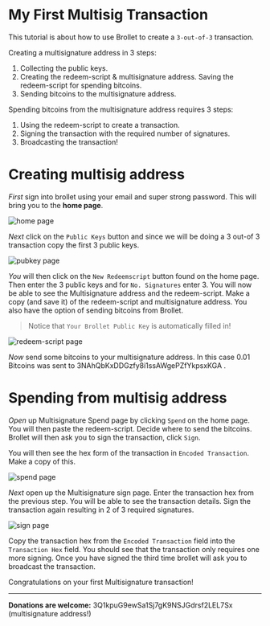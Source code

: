 
# My First Multisig Transaction

This tutorial is about how to use Brollet to create a `3-out-of-3` transaction.

Creating a multisignature address in 3 steps:

1. Collecting the public keys.
1. Creating the redeem-script & multisignature address. Saving the redeem-script for spending bitcoins.
1. Sending bitcoins to the multisignature address.

Spending bitcoins from the multisignature address requires 3 steps:

1. Using the redeem-script to create a transaction.
1. Signing the transaction with the required number of signatures.
1. Broadcasting the transaction!


# Creating multisig address

_First_ sign into brollet using your email and super strong password. This will bring you to the **home page**.

![home page](/docs/images/balance.png)

_Next_ click on the `Public Keys` button and since we will be doing a 3 out-of 3 transaction copy the first 3 public keys.

![pubkey page](/docs/images/pubkeys.jpg)

_You_ will then click on the `New Redeemscript` button found on the home page. Then enter the 3 public keys and for `No. Signatures` enter 3. You will now be able to see the Multisignature address and the redeem-script. Make a copy (and save it) of the redeem-script and multisignature address. You also have the option of sending bitcoins from Brollet.

> Notice that `Your Brollet Public Key` is automatically filled in!

![redeem-script page](/docs/images/redeemscript.jpg)

_Now_ send some bitcoins to your multisignature address. In this case 0.01 Bitcoins was sent to 3NAhQbKxDDGzfy8i1ssAWgePZfYkpsxKGA .

# Spending from multisig address

_Open_ up Multisignature Spend page by clicking `Spend` on the home page. You will then paste the redeem-script. Decide where to send the bitcoins. Brollet will then ask you to sign the transaction, click `Sign`.

You will then see the hex form of the transaction in `Encoded Transaction`. Make a copy of this.

![spend page](/docs/images/spend.jpg)

_Next_ open up the Multisignature sign page. Enter the transaction hex from the previous step. You will be able to see the transaction details. Sign the transaction again resulting in 2 of 3 required signatures.

![sign page](/docs/images/sign.jpg)

Copy the transaction hex from the `Encoded Transaction` field into the `Transaction Hex` field. You should see that the transaction only requires one more signing. Once you have signed the third time brollet will ask you to broadcast the transaction.

Congratulations on your first Multisignature transaction!

* * *

**Donations are welcome:** 3Q1kpuG9ewSa1Sj7gK9NSJGdrsf2LEL7Sx (multisignature address!)
